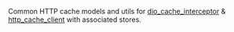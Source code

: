 Common HTTP cache models and utils for [dio_cache_interceptor](https://pub.dev/packages/dio_cache_interceptor) & [http_cache_client](https://pub.dev/packages/http_cache_client) with associated stores.